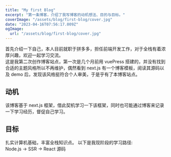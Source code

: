 ```yaml
---
title: "My first Blog"
excerpt: "第一条博客，介绍了我写博客的动机想法、目的与目标。"
coverImage: "/assets/blog/first-blog/cover.jpg"
date: "2023-04-16T07:56:17.009Z"
ogImage:
  url: "/assets/blog/first-blog/cover.jpg"
---
```


首先介绍一下自己，本人目前就职于拼多多，担任前端开发工作，对于全栈有着浓厚兴趣，欢迎一起学习交流。\
这是我第二次创作博客站点，第一次是几个月前用 vuePress 搭建的，并没有找到合适的主题风格所以不再维护，偶然看到 next.js 有一个博客模板，阅读其源码以及 demo 后，发现该风格挺符合个人审美，于是乎有了本博客站点。

## 动机

该博客基于 next.js 框架，借此契机学习一下该框架，同时也可能通过博客来记录一下学习经历，督促自己学习。

## 目标

扎实计算机基础，丰富全栈知识点。
以下是我现阶段的学习路径: \
Node.js -> SSR -> React 源码

